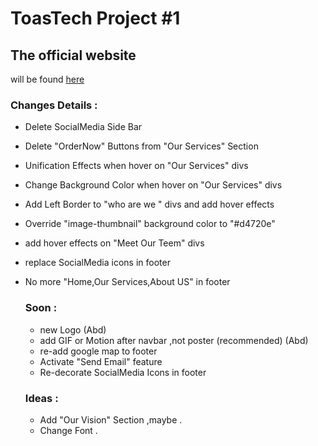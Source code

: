 # ToasTech Project #1

## The official website
will be found [here](http://ToasTech.SyrianPioneer.com)

### Changes Details :

+ Delete SocialMedia Side Bar 
+ Delete "OrderNow" Buttons from "Our Services" Section 
+ Unification Effects when hover on "Our Services" divs
+ Change Background Color when hover on "Our Services" divs
+ Add Left Border to "who are we " divs and add hover effects 
+ Override "image-thumbnail" background color to "#d4720e"
+ add hover effects on "Meet Our Teem" divs 
+ replace SocialMedia icons in footer
+ No more "Home,Our Services,About US" in footer

  ### Soon :
  + new Logo (Abd)
  + add GIF or Motion after navbar ,not poster (recommended) (Abd)
  + re-add google map to footer 
  + Activate "Send Email" feature 
  + Re-decorate SocialMedia Icons in footer
  
  ### Ideas :
  + Add "Our Vision" Section ,maybe .
  + Change Font .
